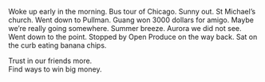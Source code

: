 Woke up early in the morning. Bus tour of Chicago. Sunny out. St Michael’s church. Went down to Pullman. Guang won 3000 dollars for amigo. Maybe we’re really going somewhere. Summer breeze. Aurora we did not see. Went down to the point. Stopped by Open Produce on the way back. Sat on the curb eating banana chips.

Trust in our friends more.  
Find ways to win big money.
